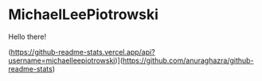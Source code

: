 # MichaelLeePiotrowski

Hello there! 

(https://github-readme-stats.vercel.app/api?username=michaelleepiotrowski)](https://github.com/anuraghazra/github-readme-stats)
